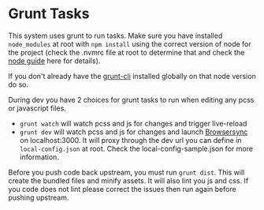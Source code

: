 # Grunt Tasks

This system uses grunt to run tasks. Make sure you have installed `node_modules` at root with `npm install` using the correct version of node for the project (check the .nvmrc file at root to determine that and check the [node guide](/docs/guides/node.md) here for details).

If you don't already have the [grunt-cli](https://github.com/gruntjs/grunt-cli) installed globally on that node version do so.

During dev you have 2 choices for grunt tasks to run when editing any pcss or javascript files.

* `grunt watch` will watch pcss and js for changes and trigger live-reload 
* `grunt dev` will watch pcss and js for changes and launch [Browsersync](https://www.browsersync.io/) on localhost:3000. It will proxy through the dev url you can define in `local-config.json` at root. Check the local-config-sample.json for more information.

Before you push code back upstream, you must run `grunt dist`. This will create the bundled files and minify assets. It will also lint you js and css. If you code does not lint please correct the issues then run again before pushing upstream.